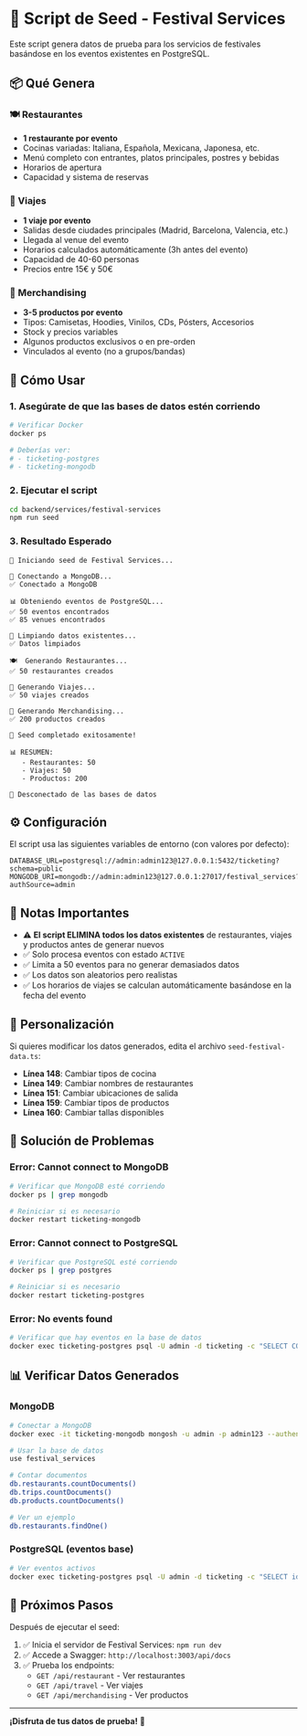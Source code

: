 # 🌟 Script de Seed - Festival Services

Este script genera datos de prueba para los servicios de festivales basándose en los eventos existentes en PostgreSQL.

## 📦 Qué Genera

### 🍽️ Restaurantes
- **1 restaurante por evento**
- Cocinas variadas: Italiana, Española, Mexicana, Japonesa, etc.
- Menú completo con entrantes, platos principales, postres y bebidas
- Horarios de apertura
- Capacidad y sistema de reservas

### 🚌 Viajes
- **1 viaje por evento**
- Salidas desde ciudades principales (Madrid, Barcelona, Valencia, etc.)
- Llegada al venue del evento
- Horarios calculados automáticamente (3h antes del evento)
- Capacidad de 40-60 personas
- Precios entre 15€ y 50€

### 👕 Merchandising
- **3-5 productos por evento**
- Tipos: Camisetas, Hoodies, Vinilos, CDs, Pósters, Accesorios
- Stock y precios variables
- Algunos productos exclusivos o en pre-orden
- Vinculados al evento (no a grupos/bandas)

## 🚀 Cómo Usar

### 1. Asegúrate de que las bases de datos estén corriendo

```bash
# Verificar Docker
docker ps

# Deberías ver:
# - ticketing-postgres
# - ticketing-mongodb
```

### 2. Ejecutar el script

```bash
cd backend/services/festival-services
npm run seed
```

### 3. Resultado Esperado

```
🚀 Iniciando seed de Festival Services...

📡 Conectando a MongoDB...
✅ Conectado a MongoDB

📊 Obteniendo eventos de PostgreSQL...
✅ 50 eventos encontrados
✅ 85 venues encontrados

🧹 Limpiando datos existentes...
✅ Datos limpiados

🍽️  Generando Restaurantes...
✅ 50 restaurantes creados

🚌 Generando Viajes...
✅ 50 viajes creados

👕 Generando Merchandising...
✅ 200 productos creados

🎉 Seed completado exitosamente!

📊 RESUMEN:
   - Restaurantes: 50
   - Viajes: 50
   - Productos: 200

👋 Desconectado de las bases de datos
```

## ⚙️ Configuración

El script usa las siguientes variables de entorno (con valores por defecto):

```env
DATABASE_URL=postgresql://admin:admin123@127.0.0.1:5432/ticketing?schema=public
MONGODB_URI=mongodb://admin:admin123@127.0.0.1:27017/festival_services?authSource=admin
```

## 📝 Notas Importantes

- ⚠️ **El script ELIMINA todos los datos existentes** de restaurantes, viajes y productos antes de generar nuevos
- ✅ Solo procesa eventos con estado `ACTIVE`
- ✅ Limita a 50 eventos para no generar demasiados datos
- ✅ Los datos son aleatorios pero realistas
- ✅ Los horarios de viajes se calculan automáticamente basándose en la fecha del evento

## 🔧 Personalización

Si quieres modificar los datos generados, edita el archivo `seed-festival-data.ts`:

- **Línea 148**: Cambiar tipos de cocina
- **Línea 149**: Cambiar nombres de restaurantes
- **Línea 151**: Cambiar ubicaciones de salida
- **Línea 159**: Cambiar tipos de productos
- **Línea 160**: Cambiar tallas disponibles

## 🐛 Solución de Problemas

### Error: Cannot connect to MongoDB
```bash
# Verificar que MongoDB esté corriendo
docker ps | grep mongodb

# Reiniciar si es necesario
docker restart ticketing-mongodb
```

### Error: Cannot connect to PostgreSQL
```bash
# Verificar que PostgreSQL esté corriendo
docker ps | grep postgres

# Reiniciar si es necesario
docker restart ticketing-postgres
```

### Error: No events found
```bash
# Verificar que hay eventos en la base de datos
docker exec ticketing-postgres psql -U admin -d ticketing -c "SELECT COUNT(*) FROM \"Event\" WHERE status = 'ACTIVE';"
```

## 📊 Verificar Datos Generados

### MongoDB
```bash
# Conectar a MongoDB
docker exec -it ticketing-mongodb mongosh -u admin -p admin123 --authenticationDatabase admin

# Usar la base de datos
use festival_services

# Contar documentos
db.restaurants.countDocuments()
db.trips.countDocuments()
db.products.countDocuments()

# Ver un ejemplo
db.restaurants.findOne()
```

### PostgreSQL (eventos base)
```bash
# Ver eventos activos
docker exec ticketing-postgres psql -U admin -d ticketing -c "SELECT id, name, \"eventDate\" FROM \"Event\" WHERE status = 'ACTIVE' LIMIT 10;"
```

## 🎯 Próximos Pasos

Después de ejecutar el seed:

1. ✅ Inicia el servidor de Festival Services: `npm run dev`
2. ✅ Accede a Swagger: `http://localhost:3003/api/docs`
3. ✅ Prueba los endpoints:
   - `GET /api/restaurant` - Ver restaurantes
   - `GET /api/travel` - Ver viajes
   - `GET /api/merchandising` - Ver productos

---

**¡Disfruta de tus datos de prueba!** 🎉
